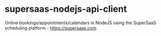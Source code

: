 # supersaas-nodejs-api-client
Online bookings/appointments/calendars in NodeJS using the SuperSaaS scheduling platform - https://supersaas.com
